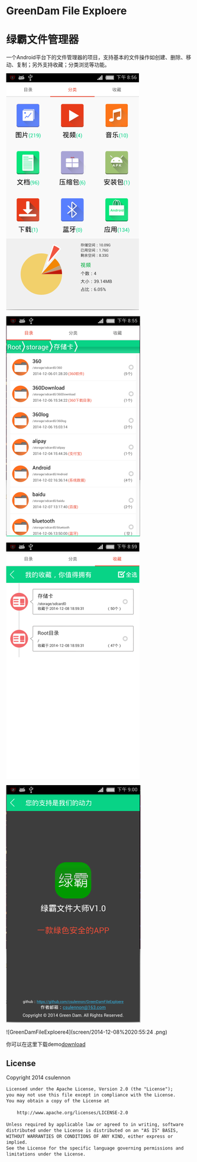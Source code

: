 GreenDam File Exploere
===============
绿霸文件管理器
===============

一个Android平台下的文件管理器的项目，支持基本的文件操作如创建、删除、移动、复制；另外支持收藏；分类浏览等功能。


![GreenDamFileExploere](screen/2014-12-08%2020:56:23.png)

![GreenDamFileExploere1](screen/2014-12-08%2020:56:01.png)

![GreenDamFileExploere2](screen/2014-12-08%2020:59:47.png)

![GreenDamFileExploere3](screen/2014-12-08%2021:00:31.png)

![GreenDamFileExploere4](screen/2014-12-08%2020:55:24 .png)

你可以在这里下载demo[download](https://raw.github.com/csulennon/GreenDamFileExploere/master/GreenDamExplorer.apk)

License
-------
 Copyright 2014 csulennon

    Licensed under the Apache License, Version 2.0 (the "License");
    you may not use this file except in compliance with the License.
    You may obtain a copy of the License at

        http://www.apache.org/licenses/LICENSE-2.0

    Unless required by applicable law or agreed to in writing, software
    distributed under the License is distributed on an "AS IS" BASIS,
    WITHOUT WARRANTIES OR CONDITIONS OF ANY KIND, either express or implied.
    See the License for the specific language governing permissions and
    limitations under the License.
